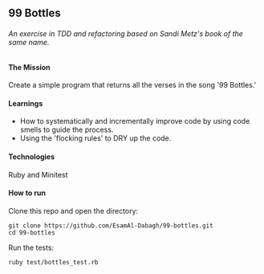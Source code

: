 ## 99 Bottles
###### An exercise in TDD and refactoring based on Sandi Metz's book of the same name. 

#### The Mission
Create a simple program that returns all the verses in the song '99 Bottles.'

#### Learnings 
* How to systematically and incrementally improve code by using code smells to guide the process. 
* Using the 'flocking rules' to DRY up the code. 

#### Technologies
Ruby and Minitest

#### How to run
Clone this repo and open the directory:
```
git clone https://github.com/EsamAl-Dabagh/99-bottles.git
cd 99-bottles
```

Run the tests:
```
ruby test/bottles_test.rb
```